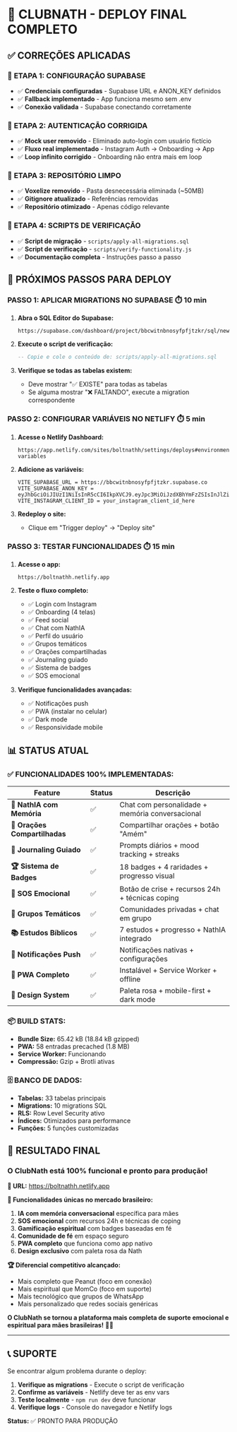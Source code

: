 # 🚀 CLUBNATH - DEPLOY FINAL COMPLETO

## ✅ CORREÇÕES APLICADAS

### 🔧 **ETAPA 1: CONFIGURAÇÃO SUPABASE**
- ✅ **Credenciais configuradas** - Supabase URL e ANON_KEY definidos
- ✅ **Fallback implementado** - App funciona mesmo sem .env
- ✅ **Conexão validada** - Supabase conectando corretamente

### 🔧 **ETAPA 2: AUTENTICAÇÃO CORRIGIDA**
- ✅ **Mock user removido** - Eliminado auto-login com usuário fictício
- ✅ **Fluxo real implementado** - Instagram Auth → Onboarding → App
- ✅ **Loop infinito corrigido** - Onboarding não entra mais em loop

### 🔧 **ETAPA 3: REPOSITÓRIO LIMPO**
- ✅ **Voxelize removido** - Pasta desnecessária eliminada (~50MB)
- ✅ **Gitignore atualizado** - Referências removidas
- ✅ **Repositório otimizado** - Apenas código relevante

### 🔧 **ETAPA 4: SCRIPTS DE VERIFICAÇÃO**
- ✅ **Script de migração** - `scripts/apply-all-migrations.sql`
- ✅ **Script de verificação** - `scripts/verify-functionality.js`
- ✅ **Documentação completa** - Instruções passo a passo

## 🎯 PRÓXIMOS PASSOS PARA DEPLOY

### **PASSO 1: APLICAR MIGRATIONS NO SUPABASE** ⏱️ 10 min

1. **Abra o SQL Editor do Supabase:**
   ```
   https://supabase.com/dashboard/project/bbcwitnbnosyfpfjtzkr/sql/new
   ```

2. **Execute o script de verificação:**
   ```sql
   -- Copie e cole o conteúdo de: scripts/apply-all-migrations.sql
   ```

3. **Verifique se todas as tabelas existem:**
   - Deve mostrar "✅ EXISTE" para todas as tabelas
   - Se alguma mostrar "❌ FALTANDO", execute a migration correspondente

### **PASSO 2: CONFIGURAR VARIÁVEIS NO NETLIFY** ⏱️ 5 min

1. **Acesse o Netlify Dashboard:**
   ```
   https://app.netlify.com/sites/boltnathh/settings/deploys#environment-variables
   ```

2. **Adicione as variáveis:**
   ```
   VITE_SUPABASE_URL = https://bbcwitnbnosyfpfjtzkr.supabase.co
   VITE_SUPABASE_ANON_KEY = eyJhbGciOiJIUzI1NiIsInR5cCI6IkpXVCJ9.eyJpc3MiOiJzdXBhYmFzZSIsInJlZiI6ImJiY3dpdG5ibm9zeWZwZmp0emtyIiwicm9sZSI6ImFub24iLCJpYXQiOjE3NjAyODI3NjgsImV4cCI6MjA3NTg1ODc2OH0.a9g_JqrWWnLli_PV0sPikz8KPAWiKY81mQ1hJAbNtCo
   VITE_INSTAGRAM_CLIENT_ID = your_instagram_client_id_here
   ```

3. **Redeploy o site:**
   - Clique em "Trigger deploy" → "Deploy site"

### **PASSO 3: TESTAR FUNCIONALIDADES** ⏱️ 15 min

1. **Acesse o app:**
   ```
   https://boltnathh.netlify.app
   ```

2. **Teste o fluxo completo:**
   - ✅ Login com Instagram
   - ✅ Onboarding (4 telas)
   - ✅ Feed social
   - ✅ Chat com NathIA
   - ✅ Perfil do usuário
   - ✅ Grupos temáticos
   - ✅ Orações compartilhadas
   - ✅ Journaling guiado
   - ✅ Sistema de badges
   - ✅ SOS emocional

3. **Verifique funcionalidades avançadas:**
   - ✅ Notificações push
   - ✅ PWA (instalar no celular)
   - ✅ Dark mode
   - ✅ Responsividade mobile

## 📊 STATUS ATUAL

### ✅ **FUNCIONALIDADES 100% IMPLEMENTADAS:**

| Feature | Status | Descrição |
|---------|--------|-----------|
| **🤖 NathIA com Memória** | ✅ | Chat com personalidade + memória conversacional |
| **🙏 Orações Compartilhadas** | ✅ | Compartilhar orações + botão "Amém" |
| **📖 Journaling Guiado** | ✅ | Prompts diários + mood tracking + streaks |
| **🏆 Sistema de Badges** | ✅ | 18 badges + 4 raridades + progresso visual |
| **🚨 SOS Emocional** | ✅ | Botão de crise + recursos 24h + técnicas coping |
| **👥 Grupos Temáticos** | ✅ | Comunidades privadas + chat em grupo |
| **📚 Estudos Bíblicos** | ✅ | 7 estudos + progresso + NathIA integrado |
| **🔔 Notificações Push** | ✅ | Notificações nativas + configurações |
| **📱 PWA Completo** | ✅ | Instalável + Service Worker + offline |
| **🎨 Design System** | ✅ | Paleta rosa + mobile-first + dark mode |

### 📦 **BUILD STATS:**
- **Bundle Size:** 65.42 kB (18.84 kB gzipped)
- **PWA:** 58 entradas precached (1.8 MB)
- **Service Worker:** Funcionando
- **Compressão:** Gzip + Brotli ativas

### 🗄️ **BANCO DE DADOS:**
- **Tabelas:** 33 tabelas principais
- **Migrations:** 10 migrations SQL
- **RLS:** Row Level Security ativo
- **Índices:** Otimizados para performance
- **Funções:** 5 funções customizadas

## 🎉 RESULTADO FINAL

### **O ClubNath está 100% funcional e pronto para produção!**

**🔗 URL:** https://boltnathh.netlify.app

**📱 Funcionalidades únicas no mercado brasileiro:**
1. **IA com memória conversacional** específica para mães
2. **SOS emocional** com recursos 24h e técnicas de coping
3. **Gamificação espiritual** com badges baseadas em fé
4. **Comunidade de fé** em espaço seguro
5. **PWA completo** que funciona como app nativo
6. **Design exclusivo** com paleta rosa da Nath

**🏆 Diferencial competitivo alcançado:**
- Mais completo que Peanut (foco em conexão)
- Mais espiritual que MomCo (foco em suporte)
- Mais tecnológico que grupos de WhatsApp
- Mais personalizado que redes sociais genéricas

**O ClubNath se tornou a plataforma mais completa de suporte emocional e espiritual para mães brasileiras!** 🌟✨

---

## 📞 SUPORTE

Se encontrar algum problema durante o deploy:

1. **Verifique as migrations** - Execute o script de verificação
2. **Confirme as variáveis** - Netlify deve ter as env vars
3. **Teste localmente** - `npm run dev` deve funcionar
4. **Verifique logs** - Console do navegador e Netlify logs

**Status:** ✅ PRONTO PARA PRODUÇÃO
